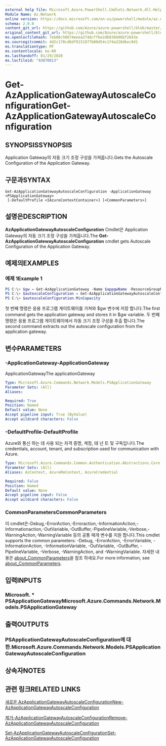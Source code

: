 ```yaml
---
external help file: Microsoft.Azure.PowerShell.Cmdlets.Network.dll-Help.xml
Module Name: Az.Network
online version: https://docs.microsoft.com/en-us/powershell/module/az.network/get-azapplicationgatewayautoscaleconfiguration
schema: 2.0.0
content_git_url: https://github.com/Azure/azure-powershell/blob/master/src/Network/Network/help/Get-AzApplicationGatewayAutoscaleConfiguration.md
original_content_git_url: https://github.com/Azure/azure-powershell/blob/master/src/Network/Network/help/Get-AzApplicationGatewayAutoscaleConfiguration.md
ms.openlocfilehash: 7eb80c50674eeea374dcffbe2d6838d46bf2643e
ms.sourcegitcommit: 4d2c178cd6df9151877b08d54c1f4a228dbec9d1
ms.translationtype: MT
ms.contentlocale: ko-KR
ms.lasthandoff: 01/29/2020
ms.locfileid: "93870813"
---
```

# <span data-ttu-id="66555-101">Get-AzApplicationGatewayAutoscaleConfiguration</span><span class="sxs-lookup"><span data-stu-id="66555-101">Get-AzApplicationGatewayAutoscaleConfiguration</span></span>

## <span data-ttu-id="66555-102">SYNOPSIS</span><span class="sxs-lookup"><span data-stu-id="66555-102">SYNOPSIS</span></span>
<span data-ttu-id="66555-103">Application Gateway의 자동 크기 조정 구성을 가져옵니다.</span><span class="sxs-lookup"><span data-stu-id="66555-103">Gets the Autoscale Configuration of the Application Gateway.</span></span>

## <span data-ttu-id="66555-104">구문과</span><span class="sxs-lookup"><span data-stu-id="66555-104">SYNTAX</span></span>

```
Get-AzApplicationGatewayAutoscaleConfiguration -ApplicationGateway <PSApplicationGateway>
 [-DefaultProfile <IAzureContextContainer>] [<CommonParameters>]
```

## <span data-ttu-id="66555-105">설명은</span><span class="sxs-lookup"><span data-stu-id="66555-105">DESCRIPTION</span></span>
<span data-ttu-id="66555-106">**AzApplicationGatewayAutoscaleConfiguration** Cmdlet은 Application Gateway의 자동 크기 조정 구성을 가져옵니다.</span><span class="sxs-lookup"><span data-stu-id="66555-106">The **Get-AzApplicationGatewayAutoscaleConfiguration** cmdlet gets Autoscale Configuration of the Application Gateway.</span></span>

## <span data-ttu-id="66555-107">예제의</span><span class="sxs-lookup"><span data-stu-id="66555-107">EXAMPLES</span></span>

### <span data-ttu-id="66555-108">예제 1</span><span class="sxs-lookup"><span data-stu-id="66555-108">Example 1</span></span>
```powershell
PS C:\> $gw = Get-AzApplicationGateway -Name $appgwName -ResourceGroupName $resgpName
PS C:\> $autoscaleConfiguration = Get-AzApplicationGatewayAutoscaleConfiguration -ApplicationGateway $gw
PS C:\> $autoscaleConfiguration.MinCapacity
```

<span data-ttu-id="66555-109">첫 번째 명령은 응용 프로그램 게이트웨이를 가져와 $gw 변수에 저장 합니다.</span><span class="sxs-lookup"><span data-stu-id="66555-109">The first command gets the application gateway and stores it in $gw variable.</span></span>
<span data-ttu-id="66555-110">두 번째 명령은 응용 프로그램 게이트웨이에서 자동 크기 조정 구성을 추출 합니다.</span><span class="sxs-lookup"><span data-stu-id="66555-110">The second command extracts out the autoscale configuration from the application gateway.</span></span>

## <span data-ttu-id="66555-111">변수</span><span class="sxs-lookup"><span data-stu-id="66555-111">PARAMETERS</span></span>

### <span data-ttu-id="66555-112">-ApplicationGateway</span><span class="sxs-lookup"><span data-stu-id="66555-112">-ApplicationGateway</span></span>
<span data-ttu-id="66555-113">ApplicationGateway</span><span class="sxs-lookup"><span data-stu-id="66555-113">The applicationGateway</span></span>

```yaml
Type: Microsoft.Azure.Commands.Network.Models.PSApplicationGateway
Parameter Sets: (All)
Aliases:

Required: True
Position: Named
Default value: None
Accept pipeline input: True (ByValue)
Accept wildcard characters: False
```

### <span data-ttu-id="66555-114">-DefaultProfile</span><span class="sxs-lookup"><span data-stu-id="66555-114">-DefaultProfile</span></span>
<span data-ttu-id="66555-115">Azure와 통신 하는 데 사용 되는 자격 증명, 계정, 테 넌 트 및 구독입니다.</span><span class="sxs-lookup"><span data-stu-id="66555-115">The credentials, account, tenant, and subscription used for communication with Azure.</span></span>

```yaml
Type: Microsoft.Azure.Commands.Common.Authentication.Abstractions.Core.IAzureContextContainer
Parameter Sets: (All)
Aliases: AzContext, AzureRmContext, AzureCredential

Required: False
Position: Named
Default value: None
Accept pipeline input: False
Accept wildcard characters: False
```

### <span data-ttu-id="66555-116">CommonParameters</span><span class="sxs-lookup"><span data-stu-id="66555-116">CommonParameters</span></span>
<span data-ttu-id="66555-117">이 cmdlet은-Debug,-ErrorAction,-Erroraction,-InformationAction,-Informationaction,-OutVariable,-OutBuffer,-PipelineVariable,-Verbose,-WarningAction,-WarningVariable 등의 공통 매개 변수를 지원 합니다.</span><span class="sxs-lookup"><span data-stu-id="66555-117">This cmdlet supports the common parameters: -Debug, -ErrorAction, -ErrorVariable, -InformationAction, -InformationVariable, -OutVariable, -OutBuffer, -PipelineVariable, -Verbose, -WarningAction, and -WarningVariable.</span></span> <span data-ttu-id="66555-118">자세한 내용은 [about_CommonParameters](https://go.microsoft.com/fwlink/?LinkID=113216)을 참조 하세요.</span><span class="sxs-lookup"><span data-stu-id="66555-118">For more information, see [about_CommonParameters](https://go.microsoft.com/fwlink/?LinkID=113216).</span></span>

## <span data-ttu-id="66555-119">입력</span><span class="sxs-lookup"><span data-stu-id="66555-119">INPUTS</span></span>

### <span data-ttu-id="66555-120">Microsoft. \* PSApplicationGateway</span><span class="sxs-lookup"><span data-stu-id="66555-120">Microsoft.Azure.Commands.Network.Models.PSApplicationGateway</span></span>

## <span data-ttu-id="66555-121">출력</span><span class="sxs-lookup"><span data-stu-id="66555-121">OUTPUTS</span></span>

### <span data-ttu-id="66555-122">PSApplicationGatewayAutoscaleConfiguration에 대 한.</span><span class="sxs-lookup"><span data-stu-id="66555-122">Microsoft.Azure.Commands.Network.Models.PSApplicationGatewayAutoscaleConfiguration</span></span>

## <span data-ttu-id="66555-123">상속자</span><span class="sxs-lookup"><span data-stu-id="66555-123">NOTES</span></span>

## <span data-ttu-id="66555-124">관련 링크</span><span class="sxs-lookup"><span data-stu-id="66555-124">RELATED LINKS</span></span>

[<span data-ttu-id="66555-125">새로운 AzApplicationGatewayAutoscaleConfiguration</span><span class="sxs-lookup"><span data-stu-id="66555-125">New-AzApplicationGatewayAutoscaleConfiguration</span></span>](./New-AzApplicationGatewayAutoscaleConfiguration.md)

[<span data-ttu-id="66555-126">제거-AzApplicationGatewayAutoscaleConfiguration</span><span class="sxs-lookup"><span data-stu-id="66555-126">Remove-AzApplicationGatewayAutoscaleConfiguration</span></span>](./Remove-AzApplicationGatewayAutoscaleConfiguration.md)

[<span data-ttu-id="66555-127">Set-AzApplicationGatewayAutoscaleConfiguration</span><span class="sxs-lookup"><span data-stu-id="66555-127">Set-AzApplicationGatewayAutoscaleConfiguration</span></span>](./Set-AzApplicationGatewayAutoscaleConfiguration.md)
